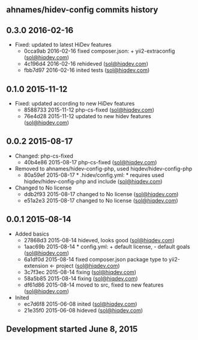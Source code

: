 ahnames/hidev-config commits history
------------------------------------

## 0.3.0 2016-02-16

- Fixed: updated to latest HiDev features
    - 0cca9ab 2016-02-16 fixed composer.json: + yii2-extraconfig (sol@hiqdev.com)
    - 4c196d4 2016-02-16 rehideved (sol@hiqdev.com)
    - fbb7d97 2016-02-16 inited tests (sol@hiqdev.com)

## 0.1.0 2015-11-12

- Fixed: updated according to new HiDev features
    - 8588733 2015-11-12 php-cs-fixed (sol@hiqdev.com)
    - 76e4d28 2015-11-12 updated to new hidev features (sol@hiqdev.com)

## 0.0.2 2015-08-17

- Changed: php-cs-fixed
    - 40b4e86 2015-08-17 php-cs-fixed (sol@hiqdev.com)
- Removed to ahnames/hidev-config-php, used hiqdev/hidev-config-php
    - 80a59ef 2015-08-17 * .hidev/config.yml: * requires used hiqdev/hidev-config-php and include (sol@hiqdev.com)
- Changed to No license
    - ddb2f93 2015-08-17 changed to No license (sol@hiqdev.com)
    - e51a2e3 2015-08-17 changed to No license (sol@hiqdev.com)

## 0.0.1 2015-08-14

- Added basics
    - 27868d3 2015-08-14 hideved, looks good (sol@hiqdev.com)
    - 1aac69b 2015-08-14 * config.yml: + default license, - default goals (sol@hiqdev.com)
    - 6a1df0d 2015-08-14 fixed composer.json package type to yii2-extension <- project (sol@hiqdev.com)
    - 3c7f3ec 2015-08-14 fixing (sol@hiqdev.com)
    - 58a5b85 2015-08-14 fixing (sol@hiqdev.com)
    - df61d86 2015-08-14 moved to src, fixed to new features (sol@hiqdev.com)
- Inited
    - ec7d6f8 2015-06-08 inited (sol@hiqdev.com)
    - 21e35f0 2015-06-08 hideved (sol@hiqdev.com)

## Development started June 8, 2015

